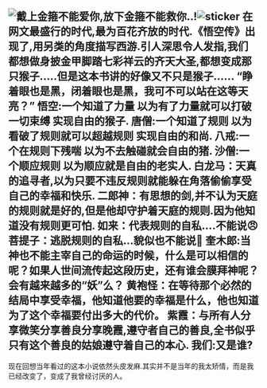 ![戴上金箍不能爱你,放下金箍不能救你..!](https://cdn.jsdelivr.net/gh/BurtSweet/CDN/pic/博客/悟空传/悟空传.webp)![sticker](aru/59)
在网文最盛行的时代,最为百花齐放的时代.《悟空传》出现了,用另类的角度描写西游.引人深思令人发指,我们都想做身披金甲脚踏七彩祥云的齐天大圣,都想变成那只猴子.....但是这本书讲的好像又不只是猴子......
“睁着眼也是黑，闭着眼也是黑，我可不可以站在这等天亮？”
悟空:一个知道了力量 以为有了力量就可以打破一切束缚 实现自由的猴子.
唐僧:一个知道了规则 以为看破了规则就可以超越规则 实现自由的和尚.
八戒:一个在规则下残喘 以为不去触碰就会自由的猪.
沙僧:一个顺应规则 以为顺应就是自由的老实人.
白龙马：天真的追寻者,以为只要不违反规则就能躲在角落偷偷享受自己的幸福和快乐.
二郎神：有思想的剑,并不认为天庭的规则就是好的,但是他却守护着天庭的规则.因为他知道没有规则更可怕.
如来：代表规则的自私....不能说😠
菩提子：逃脱规则的自私...貌似也不能说🙊
奎木郎:当神也不能主宰自己的命运的时候，什么是可以相信的呢？如果人世间流传起这段历史，还有谁会膜拜神呢？会有越来越多的“妖”么？
黄袍怪：在等待那个必然的结局中享受幸福，他知道他要的幸福是什么，他也知道为了这个幸福要付出多大的代价。
紫霞：与所有人分享微笑分享善良分享晚霞,遵守者自己的善良,全书似乎只有这个善良的姑娘遵守着自己的本心.
我们:又是谁?
------------------
现在回想当年看过的这本小说依然头皮发麻.其实并不是当年的我太矫情，而是我已经改变了，变成了我曾经讨厌的人。